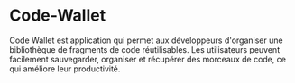 # Code-Wallet
Code Wallet est application qui permet aux développeurs d'organiser une bibliothèque de fragments de code réutilisables. Les utilisateurs peuvent facilement sauvegarder, organiser et récupérer des morceaux de code, ce qui améliore leur productivité.
